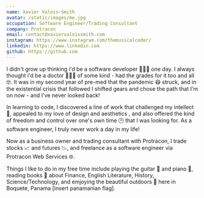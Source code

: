 ```yaml
---
name: Xavier Valois-Smith
avatar: /static/images/me.jpg
occupation: Software Engineer/Trading Consultant
company: Protracon
email: contact@xaviervaloissmith.com
instagram: https://www.instagram.com/themusicalcoder/
linkedin: https://www.linkedin.com
github: https://github.com
---
```


I didn't grow up thinking i'd be a software developer 👨🏾‍💻 one day. I always thought i'd be a doctor 👨🏾‍⚕️ of some kind - had the grades for it too and all 🤓. It was in my second year of pre-med that the pandemic 😷 struck, and in the existential crisis that followed I shifted gears and chose the path that I'm on now - and I've never looked back!

In learning to code, I discovered a line of work that challenged my intellect 🧠, appealed to my love of design and aesthetics , and also offered the kind of freedom and control over one's own time 🕑 that I was looking for. As a software engineer, I truly never work a day in my life!

Now as a business owner and trading consultant with Protracon, I trade stocks 📈 and futures 📉, and freelance as a software engineer via Protracon Web Services 🌐.

Things I like to do in my free time include playing the guitar 🎸 and piano 🎹, reading books 📖 about Finance, English Literature, History, Science/Technology, and emjoying the beautiful outdoors 🌳 here in Boquete, Panama [insert panamanian flag].
